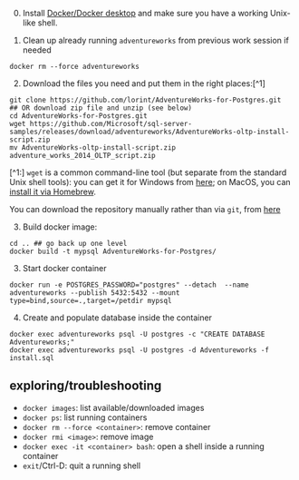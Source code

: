 0. Install [Docker/Docker desktop](https://docs.docker.com/desktop/) and make sure you have a working Unix-like shell.

1. Clean up already running `adventureworks` from previous work session if needed
```{bash}
docker rm --force adventureworks
```
2. Download the files you need and put them in the right places:[^1]
```{bash}
git clone https://github.com/lorint/AdventureWorks-for-Postgres.git
## OR download zip file and unzip (see below)
cd AdventureWorks-for-Postgres.git
wget https://github.com/Microsoft/sql-server-samples/releases/download/adventureworks/AdventureWorks-oltp-install-script.zip
mv AdventureWorks-oltp-install-script.zip adventure_works_2014_OLTP_script.zip
```

[^1:] `wget` is a common command-line tool (but separate from the standard Unix shell tools): you can get it for Windows from [here](https://gnuwin32.sourceforge.net/packages/wget.htm); on MacOS, you can [install it via Homebrew](https://formulae.brew.sh/formula/wget).

You can download the repository manually rather than via `git`, from [here](https://github.com/lorint/AdventureWorks-for-Postgres/archive/refs/heads/master.zip)

3. Build docker image:

```{bash}
cd .. ## go back up one level
docker build -t mypsql AdventureWorks-for-Postgres/
```

3. Start docker container

```{bash}
docker run -e POSTGRES_PASSWORD="postgres" --detach  --name adventureworks --publish 5432:5432 --mount type=bind,source=.,target=/petdir mypsql
```

4. Create and populate database inside the container

```{bash}
docker exec adventureworks psql -U postgres -c "CREATE DATABASE Adventureworks;"  
docker exec adventureworks psql -U postgres -d Adventureworks -f install.sql
```

## exploring/troubleshooting

* `docker images`: list available/downloaded images
* `docker ps`: list running containers
* `docker rm --force <container>`: remove container 
* `docker rmi <image>`: remove image
* `docker exec -it <container> bash`: open a shell inside a running container
* `exit`/Ctrl-D: quit a running shell 
